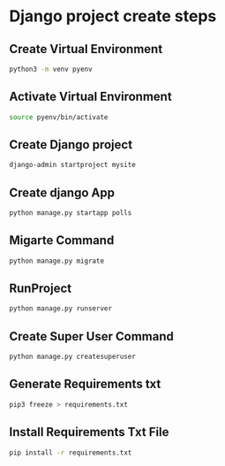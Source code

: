 # Django project create steps

## Create Virtual Environment

```sh
python3 -m venv pyenv
```

## Activate Virtual Environment

```sh
source pyenv/bin/activate
```

## Create Django project

```sh
django-admin startproject mysite
```

## Create django App

```sh
python manage.py startapp polls
```

## Migarte Command

```sh
python manage.py migrate
```

## RunProject

```sh
python manage.py runserver
```

## Create Super User Command

```sh
python manage.py createsuperuser
```

## Generate Requirements txt

```sh
pip3 freeze > requirements.txt
```

## Install Requirements Txt File

```sh
pip install -r requirements.txt
```
